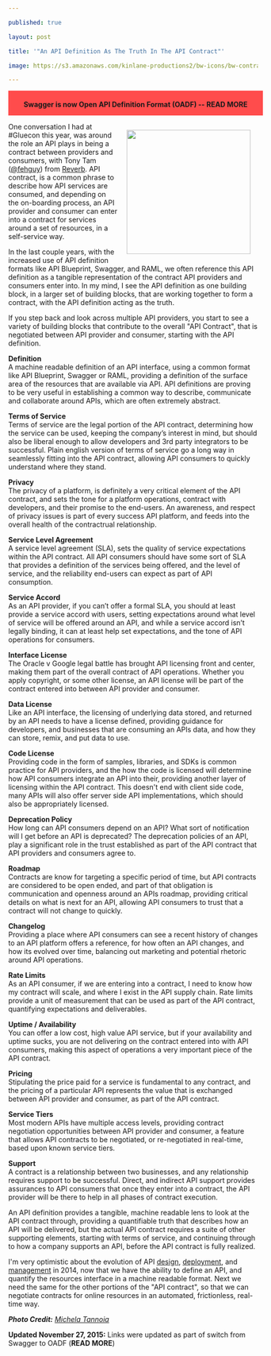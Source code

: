 ---
published: true
layout: post
title: '"An API Definition As The Truth In The API Contract"'
image: https://s3.amazonaws.com/kinlane-productions2/bw-icons/bw-contract.png
---

<div style="background-color:#ff4c4c; width:100%; height: 40px; padding:5px; margin-bottom: 5px;"><p align="center"><strong>Swagger is now Open API Definition Format (OADF) -- <a href="http://apievangelist.com/2015/11/05/the-swagger-spec-is-reborn-as-open-api-definition-format-oadf-after-being-put-into-open-api-initiative-oai/" style="text-decoration:none;"><strong>READ MORE</strong></a></strong></div>

<p><img style="padding: 15px;" src="https://s3.amazonaws.com/kinlane-productions2/bw-icons/bw-contract.png" alt="" width="250" align="right" />
<p>One conversation I had at #Gluecon this year,  was around the role an API plays in being a contract between providers and consumers, with Tony Tam (<a href="https://twitter.com/fehguy">@fehguy</a>) from <a href="https://helloreverb.com/">Reverb</a>. API contract, is a common phrase to describe how API services are consumed, and depending on the on-boarding process, an API provider and consumer can enter into a contract for services around a set of resources, in a self-service way.
<p>In the last couple years, with the increased use of API definition formats like API Blueprint, Swagger, and RAML, we often reference this API definition as a tangible representation of the contract API providers and consumers enter into. In my mind, I see the API definition as one building block, in a larger set of building blocks, that are working together to form a contract, with the API definition acting as the truth.
<p>If you step back and look across multiple API providers, you start to see a variety of building blocks that contribute to the overall "API Contract", that is negotiated between API provider and consumer, starting with the API definition.
<p><strong>Definition</strong><br /> A machine readable definition of an API interface, using a common format like API Blueprint, Swagger or RAML, providing a definition of the surface area of the resources that are available via API. API definitions are proving to be very useful in establishing a common way to describe, communicate and collaborate around APIs, which are often extremely abstract.
<p><strong>Terms of Service</strong><br /> Terms of service are the legal portion of the API contract, determining how the service can be used, keeping the company&rsquo;s interest in mind, but should also be liberal enough to allow developers and 3rd party integrators to be successful. Plain english version of terms of service go a long way in seamlessly fitting into the API contract, allowing API consumers to quickly understand where they stand.
<p><strong>Privacy</strong><br /> The privacy of a platform, is definitely a very critical element of the API contract, and sets the tone for a platform operations, contract with developers, and their promise to the end-users. An awareness, and respect of privacy issues is part of every success API platform, and feeds into the overall health of the contractrual relationship.
<p><strong>Service Level Agreement</strong><br /> A service level agreement (SLA), sets the quality of service expectations within the API contract. All API consumers should have some sort of SLA that provides a definition of the services being offered, and the level of service, and the reliability end-users can expect as part of API consumption.
<p><strong>Service Accord</strong><br /> As an API provider, if you can&rsquo;t offer a formal SLA, you should at least provide a service accord with users, setting expectations around what level of service will be offered around an API, and while a service accord isn&rsquo;t legally binding, it can at least help set expectations, and the tone of API operations for consumers.
<p><strong>Interface License</strong><br /> The Oracle v Google legal battle has brought API licensing front and center, making them part of the overall contract of API operations. Whether you apply copyright, or some other license, an API license will be part of the contract entered into between API provider and consumer.
<p><strong>Data License</strong><br /> Like an API interface, the licensing of underlying data stored, and returned by an API needs to have a license defined, providing guidance for developers, and businesses that are consuming an APIs data, and how they can store, remix, and put data to use.
<p><strong>Code License</strong><br /> Providing code in the form of samples, libraries, and SDKs is common practice for API providers, and the how the code is licensed will determine how API consumers integrate an API into their, providing another layer of licensing within the API contract. This doesn't end with client side code, many APIs will also offer server side API implementations, which should also be appropriately licensed.
<p><strong>Deprecation Policy</strong><br /> How long can API consumers depend on an API? What sort of notification will I get before an API is deprecated? The deprecation policies of an API, play a significant role in the trust established as part of the API contract that API providers and consumers agree to.
<p><strong>Roadmap</strong><br /> Contracts are know for targeting a specific period of time, but API contracts are considered to be open ended, and part of that obligation is communication and openness around an APIs roadmap, providing critical details on what is next for an API, allowing API consumers to trust that a contract will not change to quickly.
<p><strong>Changelog</strong><br /> Providing a place where API consumers can see a recent history of changes to an API platform offers a reference, for how often an API changes, and how its evolved over time, balancing out marketing and potential rhetoric around API operations.
<p><strong>Rate Limits</strong><br /> As an API consumer, if we are entering into a contract, I need to know how my contract will scale, and where I exist in the API supply chain. Rate limits provide a unit of measurement that can be used as part of the API contract, quantifying expectations and deliverables.
<p><strong>Uptime / Availability</strong><br /> You can offer a low cost, high value API service, but if your availability and uptime sucks, you are not delivering on the contract entered into with API consumers, making this aspect of operations a very important piece of the API contract.
<p><strong>Pricing</strong><br /> Stipulating the price paid for a service is fundamental to any contract, and the pricing of a particular API represents the value that is exchanged between API provider and consumer, as part of the API contract.
<p><strong>Service Tiers</strong><br /> Most modern APIs have multiple access levels, providing contract negotiation opportunities between API provider and consumer, a feature that allows API contracts to be negotiated, or re-negotiated in real-time, based upon known service tiers.
<p><strong>Support</strong><br /> A contract is a relationship between two businesses, and any relationship requires support to be successful. Direct, and indirect API support provides assurances to API consumers that once they enter into a contract, the API provider will be there to help in all phases of contract execution.
<p>An API definition provides a tangible, machine readable lens to look at the API contract through, providing a quantifiable truth that describes how an API will be delivered, but the actual API contract requires a suite of other supporting elements, starting with terms of service, and continuing through to how a company supports an API, before the API contract is fully realized.
<p>I'm very optimistic about the evolution of API <a href="http://design.apievangelist.com">design</a>, <a href="http://deployment.apievangelist.com">deployment</a>, and <a href="http://management.apievangelist.com">management</a> in 2014, now that we have the ability to define an API, and quantify the resources interface in a machine readable format. Next we need the same for the other portions of the "API contract", so that we can negotiate contracts for online resources in an automated, frictionless, real-time way.
<p><em><strong>Photo Credit:</strong> <a href="http://thenounproject.com/michela.tannoia/">Michela Tannoia</a></em>
<p><strong>Updated November 27, 2015:</strong> Links were updated as part of switch from Swagger to OADF (<a href="http://apievangelist.com/2015/11/05/the-swagger-spec-is-reborn-as-open-api-definition-format-oadf-after-being-put-into-open-api-initiative-oai/" style="text-decoration:none;"><strong>READ MORE</strong></a>)

